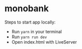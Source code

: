 # monobank

Steps to start app locally:

- Run `yarn` in your terminal
- Run `yarn run dev`
- Open index.html with LiveServer

